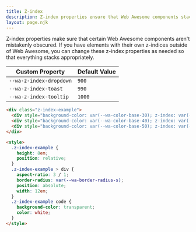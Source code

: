 ```yaml
---
title: Z-index
description: Z-index properties ensure that Web Awesome components stack in a logical order.
layout: page.njk
---
```


Z-index properties make sure that certain Web Awesome components aren't mistakenly obscured. If you have elements with their own z-indices outside of Web Awesome, you can change these z-index properties as needed so that everything stacks appropriately.

| Custom Property         | Default Value |
| ----------------------- | ------------- |
| `--wa-z-index-dropdown` | `900`         |
| `--wa-z-index-toast`    | `990`         |
| `--wa-z-index-tooltip`  | `1000`        |

```html {.example}
<div class="z-index-example">
  <div style="background-color: var(--wa-color-base-30); z-index: var(--wa-z-index-dropdown)"><code>--wa-z-index-dropdown</code></div>
  <div style="background-color: var(--wa-color-base-40); z-index: var(--wa-z-index-toast); margin-inline-start: 2em; margin-block-start: 2em"><code>--wa-z-index-toast</code></div>
  <div style="background-color: var(--wa-color-base-50); z-index: var(--wa-z-index-tooltip); margin-inline-start: 4em; margin-block-start: 4em;"><code>--wa-z-index-tooltip</code></div>
</div>

<style>
  .z-index-example {
    height: 8em;
    position: relative;
  }
  .z-index-example > div {
    aspect-ratio: 3 / 1;
    border-radius: var(--wa-border-radius-s);
    position: absolute;
    width: 12em;
  }
  .z-index-example code {
    background-color: transparent;
    color: white;
  }
</style>
```


